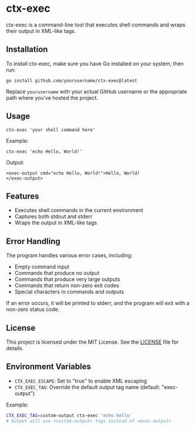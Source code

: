 # ctx-exec

ctx-exec is a command-line tool that executes shell commands and wraps their output in XML-like tags.

## Installation

To install ctx-exec, make sure you have Go installed on your system, then run:

```
go install github.com/yourusername/ctx-exec@latest
```

Replace `yourusername` with your actual GitHub username or the appropriate path where you've hosted the project.

## Usage

```
ctx-exec 'your shell command here'
```

Example:
```
ctx-exec 'echo Hello, World!'
```

Output:
```
<exec-output cmd="echo Hello, World!">Hello, World!
</exec-output>
```

## Features

- Executes shell commands in the current environment
- Captures both stdout and stderr
- Wraps the output in XML-like tags

## Error Handling

The program handles various error cases, including:
- Empty command input
- Commands that produce no output
- Commands that produce very large outputs
- Commands that return non-zero exit codes
- Special characters in commands and outputs

If an error occurs, it will be printed to stderr, and the program will exit with a non-zero status code.

## License

This project is licensed under the MIT License. See the [LICENSE](LICENSE) file for details.


## Environment Variables

- `CTX_EXEC_ESCAPE`: Set to "true" to enable XML escaping
- `CTX_EXEC_TAG`: Override the default output tag name (default: "exec-output")

Example:
```bash
CTX_EXEC_TAG=custom-output ctx-exec 'echo hello'
# Output will use <custom-output> tags instead of <exec-output>
```
